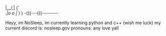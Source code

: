    |\__/,|   (`\
 _.|o o  |_   ) )
-(((---(((--------

Heyy, im NoSleep,
im currently learning python and c++ (wish me luck)
my current discord is: nosleep.gov
pronouns: any
love yall
